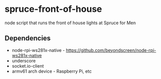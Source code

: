 # spruce-front-of-house
node script that runs the front of house lights at Spruce for Men

## Dependencies
- node-rpi-ws281x-native - https://github.com/beyondscreen/node-rpi-ws281x-native
- underscore
- socket.io-client 
- armv61 arch device - Raspberry Pi, etc

